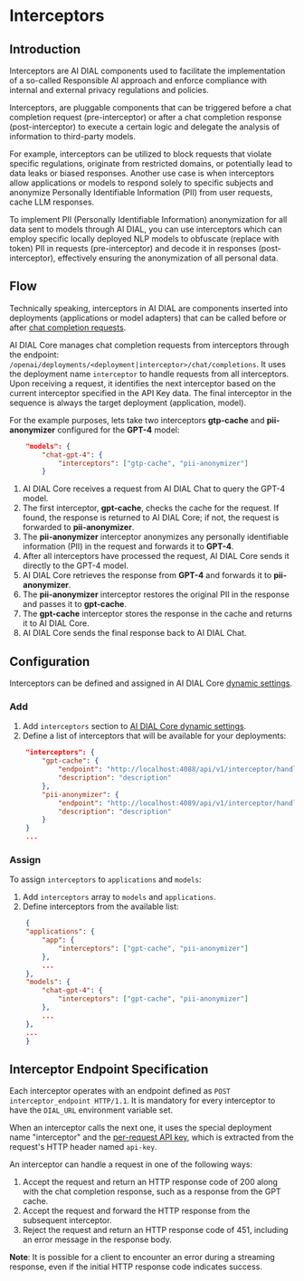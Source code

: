 # Interceptors

## Introduction

Interceptors are AI DIAL components used to facilitate the implementation of a so-called Responsible AI approach and enforce compliance with internal and external privacy regulations and policies.

Interceptors, are pluggable components that can be triggered before a chat completion request (pre-interceptor) or after a chat completion response (post-interceptor) to execute a certain logic and delegate the analysis of information to third-party models.

For example, interceptors can be utilized to block requests that violate specific regulations, originate from restricted domains, or potentially lead to data leaks or biased responses. Another use case is when interceptors allow applications or models to respond solely to specific subjects and anonymize Personally Identifiable Information (PII) from user requests, cache LLM responses.

To implement PII (Personally Identifiable Information) anonymization for all data sent to models through AI DIAL, you can use interceptors which can employ specific locally deployed NLP models to obfuscate (replace with token) PII in requests (pre-interceptor) and decode it in responses (post-interceptor), effectively ensuring the anonymization of all personal data.

## Flow

Technically speaking, interceptors in AI DIAL are components inserted into deployments (applications or model adapters) that can be called before or after [chat completion requests](https://epam-rail.com/dial_api#/paths/~1openai~1deployments~1%7BDeployment%20Name%7D~1chat~1completions/post).

AI DIAL Core manages chat completion requests from interceptors through the endpoint: `/openai/deployments/<deployment|interceptor>/chat/completions`. It uses the deployment name `interceptor` to handle requests from all interceptors. Upon receiving a request, it identifies the next interceptor based on the current interceptor specified in the API Key data. The final interceptor in the sequence is always the target deployment (application, model).

For the example purposes, lets take two interceptors **gtp-cache** and **pii-anonymizer** configured for the **GPT-4** model:

```json
    "models": {
        "chat-gpt-4": {
            "interceptors": ["gtp-cache", "pii-anonymizer"]
        }
```

1. AI DIAL Core receives a request from AI DIAL Chat to query the GPT-4 model.
2. The first interceptor, **gpt-cache**, checks the cache for the request. If found, the response is returned to AI DIAL Core; if not, the request is forwarded to **pii-anonymizer**.
3. The **pii-anonymizer** interceptor anonymizes any personally identifiable information (PII) in the request and forwards it to **GPT-4**.
4. After all interceptors have processed the request, AI DIAL Core sends it directly to the GPT-4 model.
5. AI DIAL Core retrieves the response from **GPT-4** and forwards it to **pii-anonymizer**.
6. The **pii-anonymizer** interceptor restores the original PII in the response and passes it to **gpt-cache**.
7. The **gpt-cache** interceptor stores the response in the cache and returns it to AI DIAL Core.
8. AI DIAL Core sends the final response back to AI DIAL Chat.

## Configuration

Interceptors can be defined and assigned in AI DIAL Core [dynamic settings](https://github.com/epam/ai-dial-core?tab=readme-ov-file#dynamic-settings).

### Add

1. Add `interceptors` section to [AI DIAL Core dynamic settings](https://github.com/epam/ai-dial-core/blob/development/sample/aidial.config.json#L3).
2. Define a list of interceptors that will be available for your deployments: 

```json
    "interceptors": {
        "gpt-cache": {
            "endpoint": "http://localhost:4088/api/v1/interceptor/handle",
            "description": "description"
        },
        "pii-anonymizer": {
            "endpoint": "http://localhost:4089/api/v1/interceptor/handle",
            "description": "description"
        }
    }
    ...
```

### Assign

To assign `interceptors` to `applications` and `models`:

1. Add `interceptors` array to `models` and `applications`.
2. Define interceptors from the available list: 

```json
    { 
    "applications": {
        "app": {
            "interceptors": ["gpt-cache", "pii-anonymizer"]                
        },
        ...
    },
    "models": {
        "chat-gpt-4": {
            "interceptors": ["gpt-cache", "pii-anonymizer"]            
        },
        ...
    },
    ...
    }
```

## Interceptor Endpoint Specification

Each interceptor operates with an endpoint defined as `POST interceptor_endpoint HTTP/1.1`. It is mandatory for every interceptor to have the `DIAL_URL` environment variable set.

When an interceptor calls the next one, it uses the special deployment name "interceptor" and the [per-request API key](../Roles%20and%20Access%20Control/API%20Keys#per-request-keys), which is extracted from the request's HTTP header named `api-key`.

An interceptor can handle a request in one of the following ways:

1. Accept the request and return an HTTP response code of 200 along with the chat completion response, such as a response from the GPT cache.
2. Accept the request and forward the HTTP response from the subsequent interceptor.
3. Reject the request and return an HTTP response code of 451, including an error message in the response body.

**Note**: It is possible for a client to encounter an error during a streaming response, even if the initial HTTP response code indicates success.